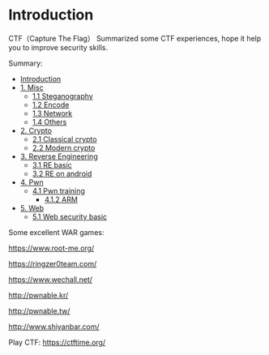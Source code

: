 # Introduction

CTF（Capture The Flag）
Summarized some CTF experiences, hope it help you to improve security skills.

Summary:

* [Introduction](README.md)
* [1. Misc](doc/1_topics.md)
    * [1.1 Steganography](doc/1.1_steganography.md)
    * [1.2 Encode](doc/1.2_encode.md)
    * [1.3 Network](doc/1.3_network.md)
    * [1.4 Others](doc/1.4_others.md)
* [2. Crypto](doc/2_topics.md)
    * [2.1 Classical crypto](doc/2.1_classical_cryptography.md)
    * [2.2 Modern crypto](doc/2.2_modern_cryptography.md)
* [3. Reverse Engineering](doc/3_topics.md)
    * [3.1 RE basic](doc/3.1_re_basic.md)
    * [3.2 RE on android](doc/3.2_android_re.md)
* [4. Pwn](doc/4_topics.md)
   * [4.1 Pwn training](doc/4_pwn.md)
      * [4.1.2 ARM](doc/4.1.2_arm_exp.md)
* [5. Web](doc/5_topics.md)
   * [5.1 Web security basic](doc/5.1_web_basic.md)

Some excellent WAR games:

https://www.root-me.org/

https://ringzer0team.com/

https://www.wechall.net/

http://pwnable.kr/

http://pwnable.tw/

http://www.shiyanbar.com/

Play CTF:
https://ctftime.org/
